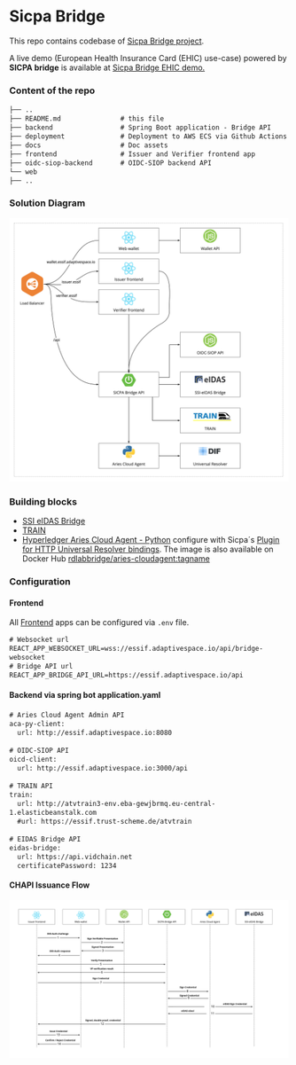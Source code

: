 Sicpa Bridge
======

This repo contains codebase of [Sicpa Bridge project](https://gitlab.grnet.gr/essif-lab/infrastructure/sicpa/bridge_project_summary).

A live demo (European Health Insurance Card (EHIC) use-case)  powered by **SICPA bridge** is available at [Sicpa Bridge EHIC demo.](https://essif.adaptivespace.io/)


### Content of the repo

```
├── ..
├── README.md               # this file
├── backend                 # Spring Boot application - Bridge API
├── deployment              # Deployment to AWS ECS via Github Actions
├── docs					# Doc assets
├── frontend                # Issuer and Verifier frontend app
├── oidc-siop-backend       # OIDC-SIOP backend API
└── web
├── ..
```

### Solution Diagram

![eSSIF-Bridge](docs/eSSIF-Bridge.jpg)


### Building blocks

* [SSI eIDAS Bridge](https://gitlab.grnet.gr/essif-lab/infrastructure/validated-id/seb_project_summary)
* [TRAIN](https://gitlab.grnet.gr/essif-lab/infrastructure/fraunhofer/train_project_summary)
* [Hyperledger Aries Cloud Agent - Python](https://github.com/hyperledger/aries-cloudagent-python) configure with Sicpa´s [Plugin for HTTP Universal Resolver bindings](https://github.com/sicpa-dlab/acapy-resolver-universal). The image is also available on Docker Hub [rdlabbridge/aries-cloudagent:tagname](https://hub.docker.com/repository/docker/rdlabbridge/aries-cloudagent)

### Configuration

#### Frontend

All [Frontend](frontend/README.md) apps can be configured via ```.env``` file.
```
# Websocket url
REACT_APP_WEBSOCKET_URL=wss://essif.adaptivespace.io/api/bridge-websocket
# Bridge API url
REACT_APP_BRIDGE_API_URL=https://essif.adaptivespace.io/api
```

#### Backend via spring bot application.yaml
```
# Aries Cloud Agent Admin API
aca-py-client:
  url: http://essif.adaptivespace.io:8080

# OIDC-SIOP API
oicd-client:
  url: http://essif.adaptivespace.io:3000/api

# TRAIN API
train:
  url: http://atvtrain3-env.eba-gewjbrmq.eu-central-1.elasticbeanstalk.com
  #url: https://essif.trust-scheme.de/atvtrain

# EIDAS Bridge API
eidas-bridge:
  url: https://api.vidchain.net
  certificatePassword: 1234
```

#### CHAPI Issuance Flow

![Sicpa Bridge chapi Issuance](docs/Sicpa-Bridge-chapi-Issuance.jpg)

